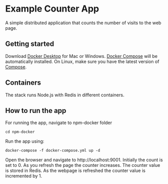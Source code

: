 Example Counter App
===================

A simple distributed application that counts the number of visits to the web page.

Getting started
---------------

Download [Docker Desktop](https://www.docker.com/products/docker-desktop) for Mac or Windows. [Docker Compose](https://docs.docker.com/compose) will be automatically installed. On Linux, make sure you have the latest version of [Compose](https://docs.docker.com/compose/install/). 


## Containers

The stack runs Node.js with Redis in different containers. 

How to run the app
---------------

For running the app, navigate to npm-docker folder

```
cd npm-docker
```

Run the app using:

```
docker-compose -f docker-compose.yml up -d
```

Open the browser and navigate to http://localhost:9001. Initially the count is set to 0. As you refresh the page the counter increases.
The counter value is stored in Redis. As the webpage is refreshed the counter value is incremented by 1.



